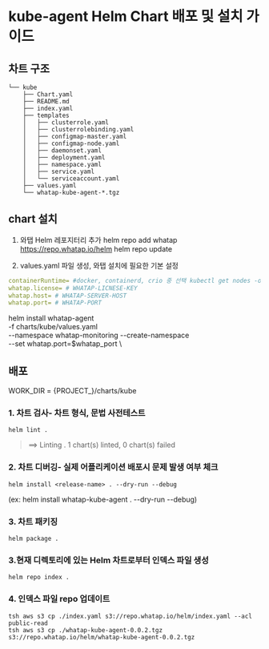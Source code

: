 # kube-agent Helm Chart 배포 및 설치 가이드

## 차트 구조
```
└── kube
    ├── Chart.yaml
    ├── README.md
    ├── index.yaml
    ├── templates
    │   ├── clusterrole.yaml
    │   ├── clusterrolebinding.yaml
    │   ├── configmap-master.yaml
    │   ├── configmap-node.yaml
    │   ├── daemonset.yaml
    │   ├── deployment.yaml
    │   ├── namespace.yaml
    │   ├── service.yaml
    │   └── serviceaccount.yaml
    ├── values.yaml
    └── whatap-kube-agent-*.tgz
```
## chart 설치

1. 와탭 Helm 레포지터리 추가
helm repo add whatap https://repo.whatap.io/helm
helm repo update

2. values.yaml 파일 생성, 와탭 설치에 필요한 기본 설정
```yaml
containerRuntime= #docker, containerd, crio 중 선택 kubectl get nodes -o wide 명령어 CONTAINER-RUNTIME 의 값 참고
whatap.license= # WHATAP-LICNESE-KEY
whatap.host= # WHATAP-SERVER-HOST
whatap.port= # WHATAP-PORT
```

helm install whatap-agent \
-f charts/kube/values.yaml \
--namespace whatap-monitoring --create-namespace \
--set whatap.port=$whatap_port \



## 배포
WORK_DIR = {PROJECT_}/charts/kube

### 1. 차트 검사- 차트 형식, 문법 사전테스트
```shell
helm lint .
```

> ==> Linting .
1 chart(s) linted, 0 chart(s) failed

### 2. 차트 디버깅- 실제 어플리케이션 배포시 문제 발생 여부 체크
```shell
helm install <release-name> . --dry-run --debug
```
(ex: helm install whatap-kube-agent . --dry-run --debug)

### 3. 차트 패키징
```shell
helm package .
```

### 3.현재 디렉토리에 있는 Helm 차트로부터 인덱스 파일 생성
```shell
helm repo index .
```

### 4. 인덱스 파일 repo 업데이트
```shell
tsh aws s3 cp ./index.yaml s3://repo.whatap.io/helm/index.yaml --acl public-read
tsh aws s3 cp ./whatap-kube-agent-0.0.2.tgz s3://repo.whatap.io/helm/whatap-kube-agent-0.0.2.tgz
```



